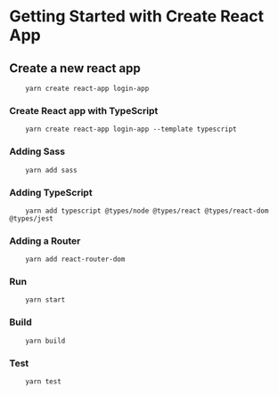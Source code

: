 # Getting Started with Create React App

## Create a new react app 
```ssh
    yarn create react-app login-app
```
### Create React app with TypeScript
```ssh
    yarn create react-app login-app --template typescript
```
### Adding Sass 
```ssh
    yarn add sass
```
### Adding TypeScript
```ssh
    yarn add typescript @types/node @types/react @types/react-dom @types/jest
```
### Adding a Router
```ssh
    yarn add react-router-dom
```
### Run
```ssh
    yarn start
```
### Build
```ssh
    yarn build
```
### Test
```ssh
    yarn test
```